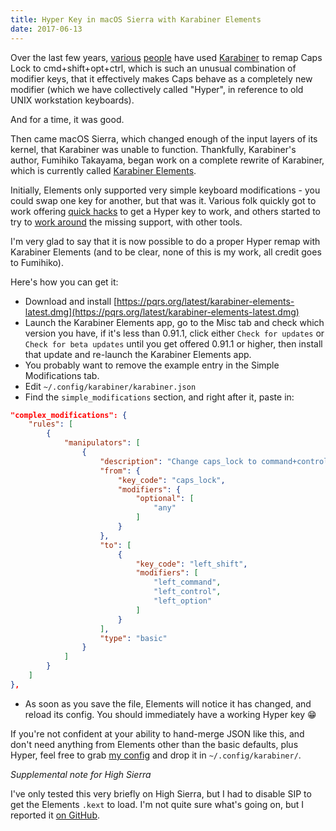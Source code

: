 ```yaml
---
title: Hyper Key in macOS Sierra with Karabiner Elements
date: 2017-06-13
---
```


Over the last few years, [various](http://brettterpstra.com/2012/12/08/a-useful-caps-lock-key/) [people](https://www.nadeau.tv/configure-hyper-key-osx/) have used [Karabiner](https://pqrs.org/osx/karabiner/) to remap Caps Lock to cmd+shift+opt+ctrl, which is such an unusual combination of modifier keys, that it effectively makes Caps behave as a completely new modifier (which we have collectively called "Hyper", in reference to old UNIX workstation keyboards).

And for a time, it was good.

Then came macOS Sierra, which changed enough of the input layers of its kernel, that Karabiner was unable to function. Thankfully, Karabiner's author, Fumihiko Takayama, began work on a complete rewrite of Karabiner, which is currently called [Karabiner Elements](https://github.com/tekezo/Karabiner-Elements).

Initially, Elements only supported very simple keyboard modifications - you could swap one key for another, but that was it. Various folk quickly got to work offering [quick hacks](https://github.com/tekezo/Karabiner-Elements/pull/170) to get a Hyper key to work, and others started to try to [work around](http://brettterpstra.com/2016/09/29/a-better-hyper-key-hack-for-sierra/) the missing support, with other tools.

I'm very glad to say that it is now possible to do a proper Hyper remap with Karabiner Elements (and to be clear, none of this is my work, all credit goes to Fumihiko).

Here's how you can get it:

 * Download and install [https://pqrs.org/latest/karabiner-elements-latest.dmg](https://pqrs.org/latest/karabiner-elements-latest.dmg)
 * Launch the Karabiner Elements app, go to the Misc tab and check which version you have, if it's less than 0.91.1, click either `Check for updates` or `Check for beta updates` until you get offered 0.91.1 or higher, then install that update and re-launch the Karabiner Elements app.
 * You probably want to remove the example entry in the Simple Modifications tab.
 * Edit `~/.config/karabiner/karabiner.json`
 * Find the `simple_modifications` section, and right after it, paste in:

```json
"complex_modifications": {
    "rules": [
        {
            "manipulators": [
                {
                    "description": "Change caps_lock to command+control+option+shift.",
                    "from": {
                        "key_code": "caps_lock",
                        "modifiers": {
                            "optional": [
                                "any"
                            ]
                        }
                    },
                    "to": [
                        {
                            "key_code": "left_shift",
                            "modifiers": [
                                "left_command",
                                "left_control",
                                "left_option"
                            ]
                        }
                    ],
                    "type": "basic"
                }
            ]
        }
    ]
},
```

 * As soon as you save the file, Elements will notice it has changed, and reload its config. You should immediately have a working Hyper key 😁

If you're not confident at your ability to hand-merge JSON like this, and don't need anything from Elements other than the basic defaults, plus Hyper, feel free to grab [my config](https://gist.githubusercontent.com/cmsj/23ca8a570c060e8ccb2a36cee70ed28b/raw/60cb590411193f24a56fb8f52f96093c5191ba22/karabiner.json) and drop it in `~/.config/karabiner/`.

*Supplemental note for High Sierra*

I've only tested this very briefly on High Sierra, but I had to disable SIP to get the Elements `.kext` to load. I'm not quite sure what's going on, but I reported it [on GitHub](https://github.com/tekezo/Karabiner-Elements/issues/777).
